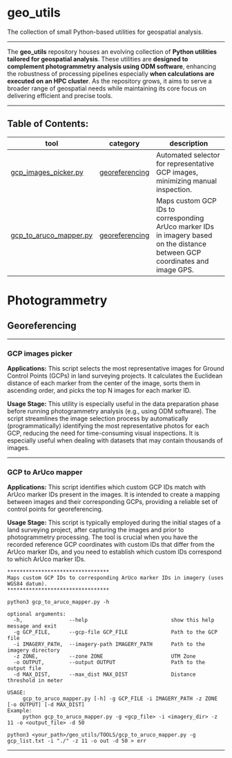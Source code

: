 # geo_utils
The collection of small Python-based utilities for geospatial analysis.

---

The **geo_utils** repository houses an evolving collection of **Python utilities tailored for geospatial analysis**. These utilities are **designed to complement photogrammetry analysis using ODM software**, enhancing the robustness of processing pipelines especially **when calculations are executed on an HPC cluster**. As the repository grows, it aims to serve a broader range of geospatial needs while maintaining its core focus on delivering efficient and precise tools.

---

## Table of Contents:

| tool                       | category       | description |
|----------------------------|----------------|-------------|
|[gcp_images_picker.py](#gcp-images-picker)      | [georeferencing](#georeferencing) | Automated selector for representative GCP images, minimizing manual inspection.|
|[gcp_to_aruco_mapper.py](#gcp-to-aruco-mapper)  | [georeferencing](#georeferencing) | Maps custom GCP IDs to corresponding ArUco marker IDs in imagery based on the distance between GCP coordinates and image GPS.|


# Photogrammetry

## Georeferencing

---

### GCP images picker

**Applications:** This script selects the most representative images for Ground Control Points (GCPs) in land surveying projects. It calculates the Euclidean distance of each marker from the center of the image, sorts them in ascending order, and picks the top N images for each marker ID.

**Usage Stage:** This utility is especially useful in the data preparation phase before running photogrammetry analysis (e.g., using ODM software). The script streamlines the image selection process by automatically (programmatically) identifying the most representative photos for each GCP, reducing the need for time-consuming visual inspections. It is especially useful when dealing with datasets that may contain thousands of images.

---

### GCP to ArUco mapper

**Applications:** This script identifies which custom GCP IDs match with ArUco marker IDs present in the images. It is intended to create a mapping between images and their corresponding GCPs, providing a reliable set of control points for georeferencing.

**Usage Stage:** This script is typically employed during the initial stages of a land surveying project, after capturing the images and prior to photogrammetry processing. The tool is crucial when you have the recorded reference GCP coordinates with custom IDs that differ from the ArUco marker IDs, and you need to establish which custom IDs correspond to which ArUco marker IDs.

```
*********************************
Maps custom GCP IDs to corresponding ArUco marker IDs in imagery (uses WGS84 datum).
*********************************

python3 gcp_to_aruco_mapper.py -h

optional arguments:
  -h,               --help                           show this help message and exit
  -g GCP_FILE,      --gcp-file GCP_FILE              Path to the GCP file
  -i IMAGERY_PATH,  --imagery-path IMAGERY_PATH      Path to the imagery directory
  -z ZONE,          --zone ZONE                      UTM Zone
  -o OUTPUT,        --output OUTPUT                  Path to the output file
  -d MAX_DIST,      --max_dist MAX_DIST              Distance threshold in meter

USAGE:
     gcp_to_aruco_mapper.py [-h] -g GCP_FILE -i IMAGERY_PATH -z ZONE [-o OUTPUT] [-d MAX_DIST]
Example:
     python gcp_to_aruco_mapper.py -g <gcp_file> -i <imagery_dir> -z 11 -o <output_file> -d 50
```


```
python3 <your_path>/geo_utils/TOOLS/gcp_to_aruco_mapper.py -g gcp_list.txt -i "./" -z 11 -o out -d 50 > err
```

---
